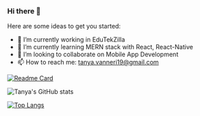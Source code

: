 ### Hi there 👋


Here are some ideas to get you started:

- 🔭 I’m currently working in EduTekZilla
- 🌱 I’m currently learning MERN stack with React, React-Native
- 👯 I’m looking to collaborate on Mobile App Development
- 📫 How to reach me: tanya.vanneri19@gmail.com

[![Readme Card](https://github-readme-stats.vercel.app/api/pin?username=tanya1019&repo=github-readme-stats)](https://github.com/tanya1019/github-readme-stats)

   
![Tanya's GitHub stats](https://github-readme-stats.vercel.app/api?username=tanya1019&theme=radical&show_icons=true)

[![Top Langs](https://github-readme-stats.vercel.app/api/top-langs/?username=tanya1019&layout=compact&theme=radical)](https://github.com/tanya1019/tanya1019/github-readme-stats)
